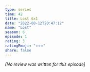 ```yaml
---
type: series
time: 42
title: Lost 6x1
date: "2022-08-12T20:47:12"
name: "Lost"
season: 6
episode: 1
rating: 3
ratingEmoji: "⭐️⭐️⭐️"
share: false
---
```


_[No review was written for this episode]_
